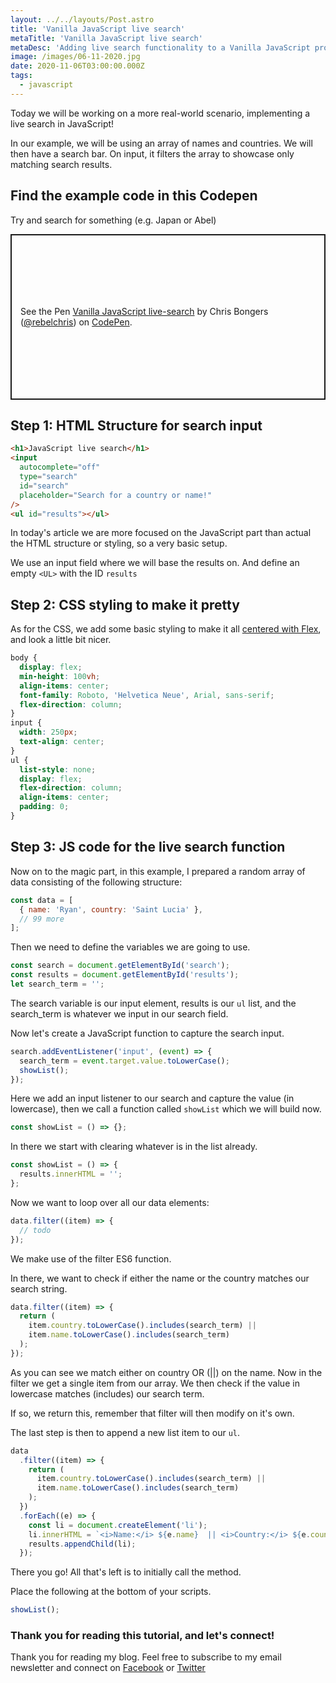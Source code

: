 ```yaml
---
layout: ../../layouts/Post.astro
title: 'Vanilla JavaScript live search'
metaTitle: 'Vanilla JavaScript live search'
metaDesc: 'Adding live search functionality to a Vanilla JavaScript project. 2020 Tutorial with code examples.'
image: /images/06-11-2020.jpg
date: 2020-11-06T03:00:00.000Z
tags:
  - javascript
---
```


Today we will be working on a more real-world scenario, implementing a live search in JavaScript!

In our example, we will be using an array of names and countries. We will then have a search bar. On input, it filters the array to showcase only matching search results.

## Find the example code in this Codepen

Try and search for something (e.g. Japan or Abel)

<p class="codepen" data-height="265" data-theme-id="dark" data-default-tab="js,result" data-user="rebelchris" data-slug-hash="WNxzmeY" style="height: 265px; box-sizing: border-box; display: flex; align-items: center; justify-content: center; border: 2px solid; margin: 1em 0; padding: 1em;" data-pen-title="Vanilla JavaScript live search">
  <span>See the Pen <a href="https://codepen.io/rebelchris/pen/WNxzmeY">
  Vanilla JavaScript live-search</a> by Chris Bongers (<a href="https://codepen.io/rebelchris">@rebelchris</a>)
  on <a href="https://codepen.io">CodePen</a>.</span>
</p>
<script async src="https://static.codepen.io/assets/embed/ei.js"></script>

## Step 1: HTML Structure for search input

```html
<h1>JavaScript live search</h1>
<input
  autocomplete="off"
  type="search"
  id="search"
  placeholder="Search for a country or name!"
/>
<ul id="results"></ul>
```

In today's article we are more focused on the JavaScript part than actual the HTML structure or styling, so a very basic setup.

We use an input field where we will base the results on.
And define an empty `<UL>` with the ID `results`

## Step 2: CSS styling to make it pretty

As for the CSS, we add some basic styling to make it all [centered with Flex](https://daily-dev-tips.com/posts/css-flexbox-most-easy-center-vertical-and-horizontal/), and look a little bit nicer.

```css
body {
  display: flex;
  min-height: 100vh;
  align-items: center;
  font-family: Roboto, 'Helvetica Neue', Arial, sans-serif;
  flex-direction: column;
}
input {
  width: 250px;
  text-align: center;
}
ul {
  list-style: none;
  display: flex;
  flex-direction: column;
  align-items: center;
  padding: 0;
}
```

## Step 3: JS code for the live search function

Now on to the magic part, in this example, I prepared a random array of data consisting of the following structure:

```js
const data = [
  { name: 'Ryan', country: 'Saint Lucia' },
  // 99 more
];
```

Then we need to define the variables we are going to use.

```js
const search = document.getElementById('search');
const results = document.getElementById('results');
let search_term = '';
```

The search variable is our input element, results is our `ul` list, and the search_term is whatever we input in our search field.

Now let's create a JavaScript function to capture the search input.

```js
search.addEventListener('input', (event) => {
  search_term = event.target.value.toLowerCase();
  showList();
});
```

Here we add an input listener to our search and capture the value (in lowercase), then we call a function called `showList` which we will build now.

```js
const showList = () => {};
```

In there we start with clearing whatever is in the list already.

```js
const showList = () => {
  results.innerHTML = '';
};
```

Now we want to loop over all our data elements:

```js
data.filter((item) => {
  // todo
});
```

We make use of the filter ES6 function.

In there, we want to check if either the name or the country matches our search string.

```js
data.filter((item) => {
  return (
    item.country.toLowerCase().includes(search_term) ||
    item.name.toLowerCase().includes(search_term)
  );
});
```

As you can see we match either on country OR (||) on the name.
Now in the filter we get a single item from our array.
We then check if the value in lowercase matches (includes) our search term.

If so, we return this, remember that filter will then modify on it's own.

The last step is then to append a new list item to our `ul`.

```js
data
  .filter((item) => {
    return (
      item.country.toLowerCase().includes(search_term) ||
      item.name.toLowerCase().includes(search_term)
    );
  })
  .forEach((e) => {
    const li = document.createElement('li');
    li.innerHTML = `<i>Name:</i> ${e.name}  || <i>Country:</i> ${e.country}`;
    results.appendChild(li);
  });
```

There you go! All that's left is to initially call the method.

Place the following at the bottom of your scripts.

```js
showList();
```

### Thank you for reading this tutorial, and let's connect!

Thank you for reading my blog. Feel free to subscribe to my email newsletter and connect on [Facebook](https://www.facebook.com/DailyDevTipsBlog) or [Twitter](https://twitter.com/DailyDevTips1)
